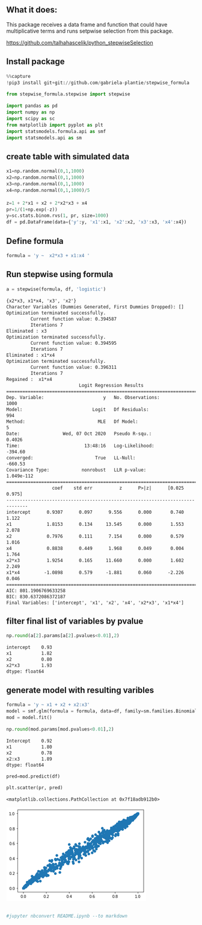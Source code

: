 ## What it does:

This package receives a data frame and function that could have multiplicative terms and runs setpwise selection from this package.

https://github.com/talhahascelik/python_stepwiseSelection

## Install package


```python
%%capture
!pip3 install git+git://github.com/gabriela-plantie/stepwise_formula
```


```python
from stepwise_formula.stepwise import stepwise
```


```python
import pandas as pd
import numpy as np
import scipy as sc
from matplotlib import pyplot as plt
import statsmodels.formula.api as smf
import statsmodels.api as sm
```

## create table with simulated data


```python
x1=np.random.normal(0,1,1000)
x2=np.random.normal(0,1,1000)
x3=np.random.normal(0,1,1000)
x4=np.random.normal(0,1,1000)/5

z=1 + 2*x1 + x2 + 2*x2*x3 + x4
pr=1/(1+np.exp(-z))
y=sc.stats.binom.rvs(1, pr, size=1000)
df = pd.DataFrame(data={'y':y, 'x1':x1, 'x2':x2, 'x3':x3, 'x4':x4})

```

## Define formula


```python
formula = 'y ~  x2*x3 + x1:x4 '
```

## Run stepwise using formula


```python
a = stepwise(formula, df, 'logistic')
```

    {x2*x3, x1*x4, 'x3', 'x2'}
    Character Variables (Dummies Generated, First Dummies Dropped): []
    Optimization terminated successfully.
             Current function value: 0.394587
             Iterations 7
    Eliminated : x3
    Optimization terminated successfully.
             Current function value: 0.394595
             Iterations 7
    Eliminated : x1*x4
    Optimization terminated successfully.
             Current function value: 0.396311
             Iterations 7
    Regained :  x1*x4
                               Logit Regression Results                           
    ==============================================================================
    Dep. Variable:                      y   No. Observations:                 1000
    Model:                          Logit   Df Residuals:                      994
    Method:                           MLE   Df Model:                            5
    Date:                Wed, 07 Oct 2020   Pseudo R-squ.:                  0.4026
    Time:                        13:48:16   Log-Likelihood:                -394.60
    converged:                       True   LL-Null:                       -660.53
    Covariance Type:            nonrobust   LLR p-value:                1.049e-112
    ==============================================================================
                     coef    std err          z      P>|z|      [0.025      0.975]
    ------------------------------------------------------------------------------
    intercept      0.9307      0.097      9.556      0.000       0.740       1.122
    x1             1.8153      0.134     13.545      0.000       1.553       2.078
    x2             0.7976      0.111      7.154      0.000       0.579       1.016
    x4             0.8838      0.449      1.968      0.049       0.004       1.764
    x2*x3          1.9254      0.165     11.660      0.000       1.602       2.249
    x1*x4         -1.0898      0.579     -1.881      0.060      -2.226       0.046
    ==============================================================================
    AIC: 801.1906769633258
    BIC: 830.6372086372187
    Final Variables: ['intercept', 'x1', 'x2', 'x4', 'x2*x3', 'x1*x4']


## filter final list of variables by pvalue


```python
np.round(a[2].params[a[2].pvalues<0.01],2)
```




    intercept    0.93
    x1           1.82
    x2           0.80
    x2*x3        1.93
    dtype: float64



## generate model with resulting varibles


```python
formula = 'y ~ x1 + x2 + x2:x3'
model = smf.glm(formula = formula, data=df, family=sm.families.Binomial())
mod = model.fit()
```


```python
np.round(mod.params[mod.pvalues<0.01],2)
```




    Intercept    0.92
    x1           1.80
    x2           0.78
    x2:x3        1.89
    dtype: float64




```python
pred=mod.predict(df)
```


```python
plt.scatter(pr, pred)
```




    <matplotlib.collections.PathCollection at 0x7f18adb912b0>




    
![png](README_files/README_18_1.png)
    



```python

```


```python
#jupyter nbconvert README.ipynb --to markdown
```


```python

```
